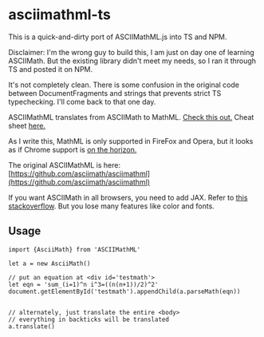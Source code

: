 asciimathml-ts
===========

This is a quick-and-dirty port of ASCIIMathML.js into TS and NPM.

Disclaimer: I'm the wrong guy to build this, I am just on day one of learning ASCIIMath. But the existing library didn't meet my needs, so I ran it through TS and posted it on NPM.

It's not completely clean.  There is some confusion in the original code between DocumentFragments and strings that prevents strict TS typechecking.  I'll come back
to that one day.


ASCIIMathML translates from ASCIIMath to MathML.  [Check this out.](http://www1.chapman.edu/~jipsen/asciimath.html)  Cheat sheet [here.](http://asciimath.org/)


As I write this, MathML is only supported in FireFox and Opera, but it looks as if Chrome support is [on the horizon.](https://mathml.igalia.com/)

The original ASCIIMathML is here: [https://github.com/asciimath/asciimathml](https://github.com/asciimath/asciimathml) 




If you want ASCIIMath in all browsers, you need to add JAX.  Refer to [this stackoverflow](https://stackoverflow.com/questions/29682207/unable-to-render-mathml-content-in-google-chrome). But you lose many features like
color and fonts.




## Usage
```
import {AsciiMath} from 'ASCIIMathML'

let a = new AsciiMath()

// put an equation at <div id='testmath'>
let eqn = 'sum_(i=1)^n i^3=((n(n+1))/2)^2'
document.getElementById('testmath').appendChild(a.parseMath(eqn))


// alternately, just translate the entire <body>
// everything in backticks will be translated
a.translate()
```







